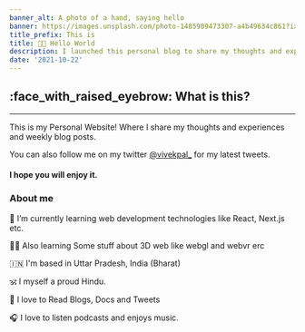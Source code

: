 ```yaml
---
banner_alt: A photo of a hand, saying hello
banner: https://images.unsplash.com/photo-1485909473307-a4b49634c861?ixlib=rb-1.2.1&ixid=MnwxMjA3fDB8MHxwaG90by1wYWdlfHx8fGVufDB8fHx8&auto=format&fit=crop&w=1169&q=80
title_prefix: This is
title: 👋🏻 Hello World
description: I launched this personal blog to share my thoughts and experiences. I hope you enjoy it.
date: '2021-10-22'
---
```


## :face_with_raised_eyebrow: What is this?

---

This is my Personal Website! Where I share my thoughts and experiences and weekly blog posts.

You can also follow me on my twitter [@vivekpal_](https://twitter.com/vivekpal_) for my latest tweets.

#### I hope you will enjoy it.

### About me

👦 I’m currently learning web development technologies like React, Next.js etc.

🧑‍💻 Also learning Some stuff about 3D web like webgl and webvr erc

🇮🇳 I'm based in Uttar Pradesh, India (Bharat)

🕉 I myself a proud Hindu.

📖 I love to Read Blogs, Docs and Tweets

🎧 I love to listen podcasts and enjoys music.

